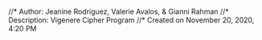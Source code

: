 
 //* Author: Jeanine Rodriguez, Valerie Avalos, & Gianni Rahman
 //* Description: Vigenere Cipher Program
 //* Created on November 20, 2020, 4:20 PM
